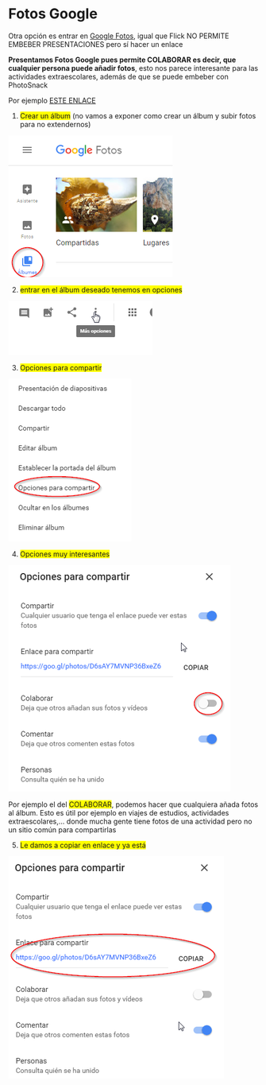 
# Fotos Google

Otra opción es entrar en [Google Fotos](https://photos.google.com/?hl=es), igual que Flick NO PERMITE EMBEBER PRESENTACIONES pero sí hacer un enlace

**Presentamos Fotos Google pues permite COLABORAR es decir, que cualquier persona puede añadir fotos**, esto nos parece interesante para las actividades extraescolares, además de que se puede embeber con PhotoSnack

Por ejemplo [ESTE ENLACE](https://goo.gl/photos/D6sAY7MVNP36BxeZ6)

1. <span style="background-color:yellow">Crear un álbum</span> (no vamos a exponer como crear un álbum y subir fotos para no extendernos)

![](img/2016-11-18_10_46_13-Albumes_-_Google_Fotos.png)

2. <span style="background-color:yellow">entrar en el álbum deseado tenemos en opciones</span>

![](img/2016-11-18_10_48_42-aranas_y_mantis_-_Google_Fotos.png)

3. <span style="background-color:yellow">Opciones para compartir</span>

![](img/2016-11-18_10_48_59-aranas_y_mantis_-_Google_Fotos.png)

4. <span style="background-color:yellow">Opciones muy interesantes</span>

![](img/2016-11-18_10_49_21-aranas_y_mantis_-_Google_Fotos.png)



Por ejemplo el del <span style="background-color:yellow">COLABORAR</span>, podemos hacer que cualquiera añada fotos al álbum. Esto es útil por ejemplo en viajes de estudios, actividades extraescolares,... donde mucha gente tiene fotos de una actividad pero no un sitio común para compartirlas

5. <span style="background-color:yellow">Le damos a copiar en enlace y ya está</span>

![](img/2016-11-18_10_50_18-aranas_y_mantis_-_Google_Fotos.png)



